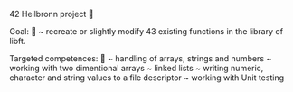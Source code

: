 42 Heilbronn project :rocket:

Goal: :dart:
  ~ recreate or slightly modify 43 existing functions in the library of libft. 

Targeted competences: :medal_sports:
  ~ handling of arrays, strings and numbers
  ~ working with two dimentional arrays
  ~ linked lists
  ~ writing numeric, character and string values to a file descriptor
  ~ working with Unit testing
 

